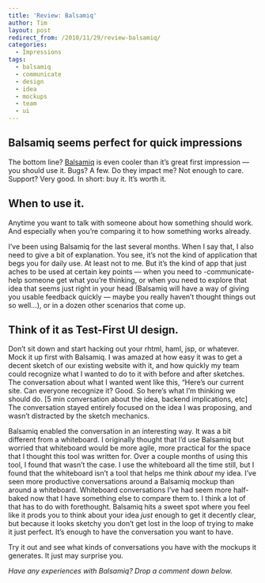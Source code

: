 ```yaml
---
title: 'Review: Balsamiq'
author: Tim
layout: post
redirect_from: /2010/11/29/review-balsamiq/
categories:
  - Impressions
tags:
  - balsamiq
  - communicate
  - design
  - idea
  - mockups
  - team
  - ui
---
```

## Balsamiq seems perfect for quick impressions

The bottom line? [Balsamiq][1] is even cooler than it&#8217;s great first impression &#8212; you should use it. Bugs? A few. Do they impact me? Not enough to care. Support? Very good. In short: buy it. It&#8217;s worth it.

## When to use it.

Anytime you want to talk with someone about how something should work. And especially when you&#8217;re comparing it to how something works already.

I&#8217;ve been using Balsamiq for the last several months. When I say that, I also need to give a bit of explanation. You see, it&#8217;s not the kind of application that begs you for daily use. At least not to me. But it&#8217;s the kind of app that just aches to be used at certain key points &#8212; when you need to -communicate- help someone get what you&#8217;re thinking, or when you need to explore that idea that seems just right in your head (Balsamiq will have a way of giving you usable feedback quickly &#8212; maybe you really haven&#8217;t thought things out so well&#8230;), or in a dozen other scenarios that come up.

## Think of it as Test-First UI design.

<!--more-->

Don&#8217;t sit down and start hacking out your rhtml, haml, jsp, or whatever. Mock it up first with Balsamiq. I was amazed at how easy it was to get a decent sketch of our existing website with it, and how quickly my team could recognize what I wanted to do to it with before and after sketches. The conversation about what I wanted went like this, &#8220;Here&#8217;s our current site. Can everyone recognize it? Good. So here&#8217;s what I&#8217;m thinking we should do. [5 min conversation about the idea, backend implications, etc] The conversation stayed entirely focused on the idea I was proposing, and wasn&#8217;t distracted by the sketch mechanics.

<!-- more -->

Balsamiq enabled the conversation in an interesting way. It was a bit different from a whiteboard. I originally thought that I&#8217;d use Balsamiq but worried that whiteboard would be more agile, more practical for the space that I thought this tool was written for. Over a couple months of using this tool, I found that wasn&#8217;t the case. I use the whiteboard all the time still, but I found that the whiteboard isn&#8217;t a tool that helps me think *about* my idea. I&#8217;ve seen more productive conversations around a Balsamiq mockup than around a whiteboard. Whiteboard conversations I&#8217;ve had seem more half-baked now that I have something else to compare them to. I think a lot of that has to do with forethought. Balsamiq hits a sweet spot where you feel like it prods you to think about your idea *just* enough to get it decently clear, but because it looks sketchy you don&#8217;t get lost in the loop of trying to make it just perfect. It&#8217;s enough to have the conversation you want to have.

Try it out and see what kinds of conversations you have with the mockups it generates. It just may surprise you.

*Have any experiences with Balsamiq? Drop a comment down below.*

 [1]: http://balsamiq.com/
